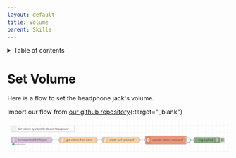 ```yaml
---
layout: default
title: Volume
parent: Skills
---
```

<details close markdown="block">
  <summary>
    Table of contents
  </summary>
  {: .text-delta }
1. TOC
{:toc}
</details>

# Set Volume

Here is a flow to set the headphone jack's volume.

Import our flow from [our github repository](https://github.com/th-koeln-intia/ip-sprachassistent-team4/blob/master/flows/set_volume.json){:target="_blank"}

![Example headlines flow](../../assets/setVolume.png)
